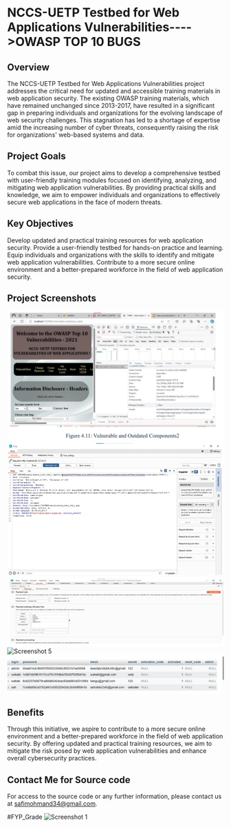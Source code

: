 # NCCS-UETP Testbed for Web Applications Vulnerabilities---->OWASP TOP 10 BUGS

## Overview

The NCCS-UETP Testbed for Web Applications Vulnerabilities project addresses the critical need for updated and accessible training materials in web application security. The existing OWASP training materials, which have remained unchanged since 2013-2017, have resulted in a significant gap in preparing individuals and organizations for the evolving landscape of web security challenges. This stagnation has led to a shortage of expertise amid the increasing number of cyber threats, consequently raising the risk for organizations' web-based systems and data.

## Project Goals

To combat this issue, our project aims to develop a comprehensive testbed with user-friendly training modules focused on identifying, analyzing, and mitigating web application vulnerabilities. By providing practical skills and knowledge, we aim to empower individuals and organizations to effectively secure web applications in the face of modern threats.

## Key Objectives

Develop updated and practical training resources for web application security.
Provide a user-friendly testbed for hands-on practice and learning.
Equip individuals and organizations with the skills to identify and mitigate web application vulnerabilities.
Contribute to a more secure online environment and a better-prepared workforce in the field of web application security.

## Project Screenshots

![Screenshot 1](Screen_shot_output/vuln_server.png.jpg)
![Screenshot 2](Screen_shot_output/Security_misconfiguration.jpg)
![Screenshot 3](Screen_shot_output/bruteforce_attack.png.jpg)
![Screenshot 5](Screen_shot_output/outdated_componenets.png.jpg)
![Screenshot 6](Screen_shot_output/IDOR.jpg)



## Benefits

Through this initiative, we aspire to contribute to a more secure online environment and a better-prepared workforce in the field of web application security. By offering updated and practical training resources, we aim to mitigate the risk posed by web application vulnerabilities and enhance overall cybersecurity practices.

## Contact Me for Source code

For access to the source code or any further information, please contact us at [safimohmand34@gmail.com](mailto:safimohmand34@gmail.com).

#FYP_Grade
![Screenshot 1](Final_FYP_Grade.jpeg)





